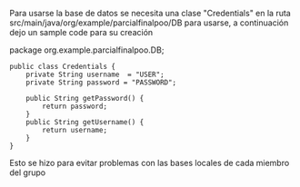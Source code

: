 Para usarse la base de datos se necesita una clase "Credentials" en la ruta src/main/java/org/example/parcialfinalpoo/DB para usarse, a continuación dejo un sample code para su creación

package org.example.parcialfinalpoo.DB;

    public class Credentials {
        private String username  = "USER";
        private String password = "PASSWORD";
    
        public String getPassword() {
            return password;
        }
        public String getUsername() {
            return username;
        }
    }

Esto se hizo para evitar problemas con las bases locales de cada miembro del grupo
